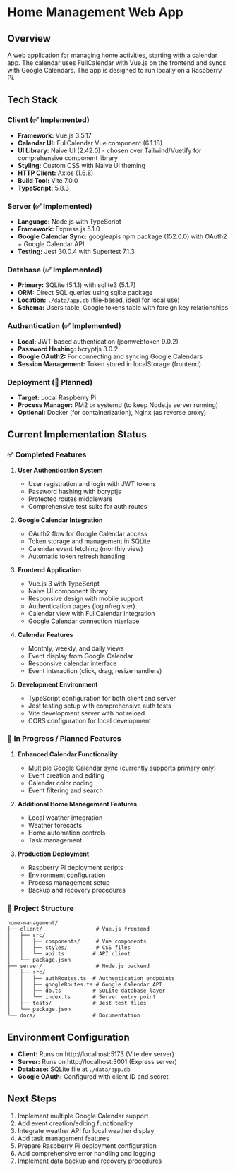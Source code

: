 # Home Management Web App

## Overview
A web application for managing home activities, starting with a calendar app. The calendar uses FullCalendar with Vue.js on the frontend and syncs with Google Calendars. The app is designed to run locally on a Raspberry Pi.

## Tech Stack

### Client (✅ Implemented)
- **Framework:** Vue.js 3.5.17
- **Calendar UI:** FullCalendar Vue component (6.1.18)
- **UI Library:** Naive UI (2.42.0) - chosen over Tailwind/Vuetify for comprehensive component library
- **Styling:** Custom CSS with Naive UI theming
- **HTTP Client:** Axios (1.6.8)
- **Build Tool:** Vite 7.0.0
- **TypeScript:** 5.8.3

### Server (✅ Implemented)
- **Language:** Node.js with TypeScript
- **Framework:** Express.js 5.1.0
- **Google Calendar Sync:** googleapis npm package (152.0.0) with OAuth2 + Google Calendar API
- **Testing:** Jest 30.0.4 with Supertest 7.1.3

### Database (✅ Implemented)
- **Primary:** SQLite (5.1.1) with sqlite3 (5.1.7)
- **ORM:** Direct SQL queries using sqlite package
- **Location:** `./data/app.db` (file-based, ideal for local use)
- **Schema:** Users table, Google tokens table with foreign key relationships

### Authentication (✅ Implemented)
- **Local:** JWT-based authentication (jsonwebtoken 9.0.2)
- **Password Hashing:** bcryptjs 3.0.2
- **Google OAuth2:** For connecting and syncing Google Calendars
- **Session Management:** Token stored in localStorage (frontend)

### Deployment (🚧 Planned)
- **Target:** Local Raspberry Pi
- **Process Manager:** PM2 or systemd (to keep Node.js server running)
- **Optional:** Docker (for containerization), Nginx (as reverse proxy)

## Current Implementation Status

### ✅ Completed Features
1. **User Authentication System**
   - User registration and login with JWT tokens
   - Password hashing with bcryptjs
   - Protected routes middleware
   - Comprehensive test suite for auth routes

2. **Google Calendar Integration**
   - OAuth2 flow for Google Calendar access
   - Token storage and management in SQLite
   - Calendar event fetching (monthly view)
   - Automatic token refresh handling

3. **Frontend Application**
   - Vue.js 3 with TypeScript
   - Naive UI component library
   - Responsive design with mobile support
   - Authentication pages (login/register)
   - Calendar view with FullCalendar integration
   - Google Calendar connection interface

4. **Calendar Features**
   - Monthly, weekly, and daily views
   - Event display from Google Calendar
   - Responsive calendar interface
   - Event interaction (click, drag, resize handlers)

5. **Development Environment**
   - TypeScript configuration for both client and server
   - Jest testing setup with comprehensive auth tests
   - Vite development server with hot reload
   - CORS configuration for local development

### 🚧 In Progress / Planned Features
1. **Enhanced Calendar Functionality**
   - Multiple Google Calendar sync (currently supports primary only)
   - Event creation and editing
   - Calendar color coding
   - Event filtering and search

2. **Additional Home Management Features**
   - Local weather integration
   - Weather forecasts
   - Home automation controls
   - Task management

3. **Production Deployment**
   - Raspberry Pi deployment scripts
   - Environment configuration
   - Process management setup
   - Backup and recovery procedures

### 📁 Project Structure
```
home-management/
├── client/                 # Vue.js frontend
│   ├── src/
│   │   ├── components/     # Vue components
│   │   ├── styles/         # CSS files
│   │   └── api.ts         # API client
│   └── package.json
├── server/                 # Node.js backend
│   ├── src/
│   │   ├── authRoutes.ts  # Authentication endpoints
│   │   ├── googleRoutes.ts # Google Calendar API
│   │   ├── db.ts          # SQLite database layer
│   │   └── index.ts       # Server entry point
│   ├── tests/             # Jest test files
│   └── package.json
└── docs/                  # Documentation
```

## Environment Configuration
- **Client:** Runs on http://localhost:5173 (Vite dev server)
- **Server:** Runs on http://localhost:3001 (Express server)
- **Database:** SQLite file at `./data/app.db`
- **Google OAuth:** Configured with client ID and secret

## Next Steps
1. Implement multiple Google Calendar support
2. Add event creation/editing functionality
3. Integrate weather API for local weather display
4. Add task management features
5. Prepare Raspberry Pi deployment configuration
6. Add comprehensive error handling and logging
7. Implement data backup and recovery procedures
